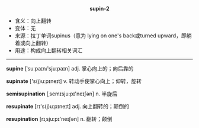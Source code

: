 
**<center>supin-2</center>**

- <span class="definition">含义：向上翻转</span>
- <span class="definition">变体：无</span>
- <span class="definition">来源：拉丁单词supinus（意为 lying on one's back或turned upward，即躺着或向上翻转）</span>
- <span class="definition">用途：构成向上翻转相关词汇</span>

---

<span class="vocabulary">**supine**</span> [ˈsuːpaɪn/ˈsjuːpaɪn] adj. 掌心向上的；向后靠的

<span class="vocabulary">**supinate**</span> ['s(j)uːpɪneɪt] v. 转动手使掌心向上；仰转，旋转

<span class="vocabulary">**semisupination**</span> [ˌsemɪsju:pɪ'neɪʃən] n. 半旋后

<span class="vocabulary">**resupinate**</span> [rɪ's(j)uːpɪneɪt] adj. 向上翻转的；颠倒的

<span class="vocabulary">**resupination**</span> [rɪˌsju:pɪ'neɪʃən] n. 翻转；颠倒
